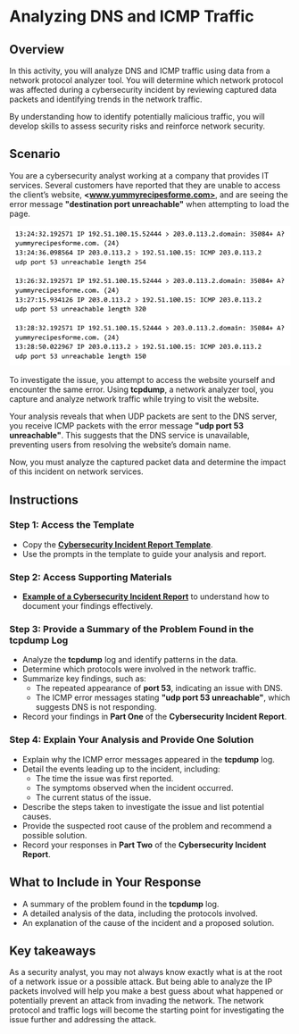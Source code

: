 # **Analyzing DNS and ICMP Traffic**

## **Overview**

In this activity, you will analyze DNS and ICMP traffic using data from a network protocol analyzer tool. You will determine which network protocol was affected during a cybersecurity incident by reviewing captured data packets and identifying trends in the network traffic.

By understanding how to identify potentially malicious traffic, you will develop skills to assess security risks and reinforce network security.

## **Scenario**

You are a cybersecurity analyst working at a company that provides IT services. Several customers have reported that they are unable to access the client’s website, **<www.yummyrecipesforme.com>**, and are seeing the error message **"destination port unreachable"** when attempting to load the page.

![tcpdump image](./tcpdump_image.png)

To investigate the issue, you attempt to access the website yourself and encounter the same error. Using **tcpdump**, a network analyzer tool, you capture and analyze network traffic while trying to visit the website.

Your analysis reveals that when UDP packets are sent to the DNS server, you receive ICMP packets with the error message **"udp port 53 unreachable"**. This suggests that the DNS service is unavailable, preventing users from resolving the website’s domain name.

Now, you must analyze the captured packet data and determine the impact of this incident on network services.

## **Instructions**

### Step 1: Access the Template

- Copy the **[Cybersecurity Incident Report Template](./Incident-report-template.docx)**.
- Use the prompts in the template to guide your analysis and report.

### Step 2: Access Supporting Materials

- **[Example of a Cybersecurity Incident Report](./Incident-report-example.docx)** to understand how to document your findings effectively.

### Step 3: Provide a Summary of the Problem Found in the tcpdump Log

- Analyze the **tcpdump** log and identify patterns in the data.
- Determine which protocols were involved in the network traffic.
- Summarize key findings, such as:
  - The repeated appearance of **port 53**, indicating an issue with DNS.
  - The ICMP error messages stating **"udp port 53 unreachable"**, which suggests DNS is not responding.
- Record your findings in **Part One** of the **Cybersecurity Incident Report**.

### Step 4: Explain Your Analysis and Provide One Solution

- Explain why the ICMP error messages appeared in the **tcpdump** log.
- Detail the events leading up to the incident, including:
  - The time the issue was first reported.
  - The symptoms observed when the incident occurred.
  - The current status of the issue.
- Describe the steps taken to investigate the issue and list potential causes.
- Provide the suspected root cause of the problem and recommend a possible solution.
- Record your responses in **Part Two** of the **Cybersecurity Incident Report**.

## **What to Include in Your Response**

- A summary of the problem found in the **tcpdump** log.
- A detailed analysis of the data, including the protocols involved.
- An explanation of the cause of the incident and a proposed solution.

## **Key takeaways**

As a security analyst, you may not always know exactly what is at the root of a network issue or a possible attack. But being able to analyze the IP packets involved will help you make a best guess about what happened or potentially prevent an attack from invading the network. The network protocol and traffic logs will become the starting point for investigating the issue further and addressing the attack.
